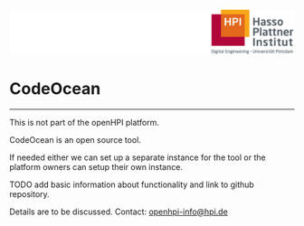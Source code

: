 ![HPI Logo](../../img/HPI_Logo.png)

# CodeOcean

----------
This is not part of the openHPI platform.

CodeOcean is an open source tool.

If needed either we can set up a separate instance for the tool or the platform owners can setup their own instance.  

TODO add basic information about functionality and link to github repository.

Details are to be discussed. 
Contact: openhpi-info@hpi.de


